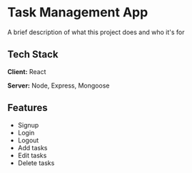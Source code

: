 # Task Management App

A brief description of what this project does and who it's for


## Tech Stack

**Client:** React

**Server:** Node, Express, Mongoose


## Features

- Signup
- Login
- Logout
- Add tasks
- Edit tasks
- Delete tasks


